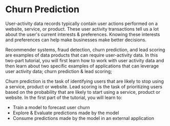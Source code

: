Churn Prediction 
=================

User-activity data records typically contain user actions performed on a
 website, service, or product. These user activity transactions tell us a lot
 about the user's current interests & preferences. Knowing these interests and
 preferences can help make businesses make better decisions. 

 Recommender systems, fraud detection, churn prediction, and lead scoring are
 examples of data products that can require user-activity data. In this
 two-part tutorial, you will first learn how to work with user activity data
 and then learn about two specific examples of applications that can leverage
 user activity data; churn prediction & lead scoring;

 Churn prediction is the task of identifying users that are likely to stop
 using a service, product or website. Lead scoring is the task of prioritizing
 users based on the probability that are likely to start using a service,
 product or website. In the first part of the tutorial, you will learn to:
 - Train a model to forecast user churn
 - Explore & Evaluate predictions made by the model
 - Consume predictions made by the model in an external application

